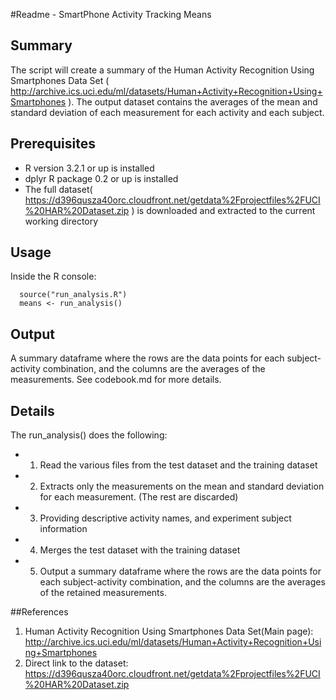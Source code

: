 #Readme - SmartPhone Activity Tracking Means

## Summary
The script will create a summary of the Human Activity Recognition Using Smartphones Data Set ( http://archive.ics.uci.edu/ml/datasets/Human+Activity+Recognition+Using+Smartphones ).
The output dataset contains the averages of the mean and standard deviation of each measurement for each activity and each subject.

## Prerequisites
* R version 3.2.1 or up is installed
* dplyr R package 0.2 or up is installed
* The full dataset( https://d396qusza40orc.cloudfront.net/getdata%2Fprojectfiles%2FUCI%20HAR%20Dataset.zip ) is downloaded and extracted to the current working directory

## Usage
Inside the R console:
```
  source("run_analysis.R") 
  means <- run_analysis()
```

## Output
A summary dataframe where the rows are the data points for each subject-activity combination, and the columns are the averages of the measurements. See codebook.md for more details.

## Details
  The run_analysis() does the following:
* 1. Read the various files from the test dataset and the training dataset
* 2. Extracts only the measurements on the mean and standard deviation for each measurement. (The rest are discarded)
* 3. Providing descriptive activity names, and experiment subject information
* 4. Merges the test dataset with the training dataset
* 5. Output a summary dataframe where the rows are the data points for each subject-activity combination, and the columns are the averages of the retained measurements.

##References
1. Human Activity Recognition Using Smartphones Data Set(Main page):  http://archive.ics.uci.edu/ml/datasets/Human+Activity+Recognition+Using+Smartphones
2. Direct link to the dataset:  https://d396qusza40orc.cloudfront.net/getdata%2Fprojectfiles%2FUCI%20HAR%20Dataset.zip  